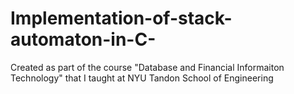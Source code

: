 # Implementation-of-stack-automaton-in-C-
Created as part of the course "Database and Financial Informaiton Technology" that I taught at NYU Tandon School of Engineering
